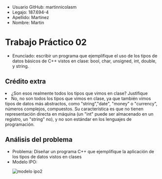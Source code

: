 <ul>
  <li>Usuario GitHub: martinnicolasm</li>
  <li>Legajo: 187.694-4</li>
  <li>Apellido: Martinez</li>
  <li>Nombre: Martin</li>
  </ul>
  
  <h1>Trabajo Práctico 02</h1>
<ul>
  <li>Enunciado:  escribir un programa que ejemplifique el uso de los tipos de datos básicos de C++ vistos en clase: bool,
char, unsigned, int, double, y string.</li>
  </ul>
  
  <h2>Crédito extra</h2>
  <li>¿Son esos realmente todos los tipos que vimos en clase? Justifique</li>
  <li>No, no son todos los tipos que vimos en clase, ya que también vimos tipos de datos más abstractos, como "string","date", "money" o "currency", números complejos, compuestos. Su característica es que no tienen representación directa en máquina (un "int" puede ser almacenado en un registro, un "string" no), y no son estándar en los lenguajes de programación.</li>
  
  <h2>Análisis del problema</h2>
<ul>
   
  <li>Problema: Diseñar un programa C++ que ejemplifique la aplicación de los tipos de datos
vistos en clases</li>
  
  <li>Modelo IPO:</li>
  
  ![modelo ipo2](https://user-images.githubusercontent.com/37809641/38891229-0dddfb9c-425a-11e8-8fbc-c5938edbf28a.png)
  
</ul>
